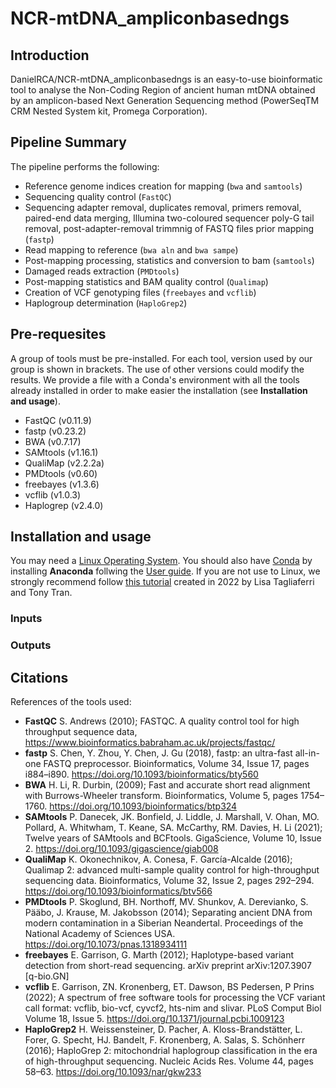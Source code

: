 # NCR-mtDNA_ampliconbasedngs

## Introduction

DanielRCA/NCR-mtDNA_ampliconbasedngs is an easy-to-use bioinformatic tool to analyse the Non-Coding Region of ancient human mtDNA obtained by an amplicon-based Next Generation Sequencing method (PowerSeqTM CRM Nested System kit, Promega Corporation).

## Pipeline Summary

The pipeline performs the following:

* Reference genome indices creation for mapping (`bwa` and `samtools`)
* Sequencing quality control (`FastQC`)
* Sequencing adapter removal, duplicates removal, primers removal, paired-end data merging, Illumina two-coloured sequencer poly-G tail removal, post-adapter-removal trimmnig of FASTQ files prior mapping (`fastp`)
* Read mapping to reference (`bwa aln` and `bwa sampe`)
* Post-mapping processing, statistics and conversion to bam (`samtools`)
* Damaged reads extraction (`PMDtools`)
* Post-mapping statistics and BAM quality control (`Qualimap`)
* Creation of VCF genotyping files (`freebayes` and `vcflib`)
* Haplogroup determination (`HaploGrep2`)

## Pre-requesites

A group of tools must be pre-installed. For each tool, version used by our group is shown in brackets. The use of other versions could modify the results. We provide a file with a Conda's environment with all the tools already installed in order to make easier the installation (see **Installation and usage**).

- FastQC (v0.11.9)
- fastp (v0.23.2)
- BWA (v0.7.17)
- SAMtools (v1.16.1)
- QualiMap (v2.2.2a)
- PMDtools (v0.60)
- freebayes (v1.3.6)
- vcflib (v1.0.3)
- Haplogrep (v2.4.0)


## Installation and usage

You may need a [Linux Operating System](https://en.wikipedia.org/wiki/Linux). You should also have [Conda](https://docs.conda.io/projects/conda/en/stable/) by installing **Anaconda** follwing the [User guide](https://docs.conda.io/projects/conda/en/latest/user-guide/install/linux.html). If you are not use to Linux, we strongly recommend follow [this tutorial](https://www.digitalocean.com/community/tutorials/how-to-install-the-anaconda-python-distribution-on-ubuntu-22-04) created in 2022 by Lisa Tagliaferri and Tony Tran.

### Inputs

### Outputs

## Citations


References of the tools used:
- **FastQC** S. Andrews (2010); FASTQC. A quality control tool for high throughput sequence data, https://www.bioinformatics.babraham.ac.uk/projects/fastqc/
- **fastp** S. Chen, Y. Zhou, Y. Chen, J. Gu (2018), fastp: an ultra-fast all-in-one FASTQ preprocessor. Bioinformatics, Volume 34, Issue 17, pages i884–i890. https://doi.org/10.1093/bioinformatics/bty560
- **BWA** H. Li, R. Durbin, (2009); Fast and accurate short read alignment with Burrows-Wheeler transform. Bioinformatics, Volume 5, pages 1754–1760. https://doi.org/10.1093/bioinformatics/btp324
- **SAMtools** P. Danecek, JK. Bonfield, J. Liddle, J. Marshall, V. Ohan, MO. Pollard, A. Whitwham, T. Keane, SA. McCarthy, RM. Davies, H. Li (2021); Twelve years of SAMtools and BCFtools. GigaScience, Volume 10, Issue 2. https://doi.org/10.1093/gigascience/giab008
- **QualiMap** K. Okonechnikov, A. Conesa, F. García-Alcalde (2016); Qualimap 2: advanced multi-sample quality control for high-throughput sequencing data.  Bioinformatics, Volume 32, Issue 2, pages 292–294. https://doi.org/10.1093/bioinformatics/btv566
- **PMDtools** P. Skoglund, BH. Northoff, MV. Shunkov, A. Derevianko, S. Pääbo, J. Krause, M. Jakobsson (2014); Separating ancient DNA from modern contamination in a Siberian Neandertal. Proceedings of the National Academy of Sciences USA. https://doi.org/10.1073/pnas.1318934111
- **freebayes** E. Garrison, G. Marth (2012); Haplotype-based variant detection from short-read sequencing. arXiv preprint arXiv:1207.3907 [q-bio.GN]
- **vcflib** E. Garrison, ZN. Kronenberg, ET. Dawson, BS Pedersen, P Prins (2022); A spectrum of free software tools for processing the VCF variant call format: vcflib, bio-vcf, cyvcf2, hts-nim and slivar. PLoS Comput Biol Volume 18, Issue 5. https://doi.org/10.1371/journal.pcbi.1009123
- **HaploGrep2** H. Weissensteiner, D. Pacher, A. Kloss-Brandstätter, L. Forer, G. Specht, HJ. Bandelt, F. Kronenberg, A. Salas, S. Schönherr (2016); HaploGrep 2: mitochondrial haplogroup classification in the era of high-throughput sequencing. Nucleic Acids Res. Volume 44, pages 58–63. https://doi.org/10.1093/nar/gkw233
